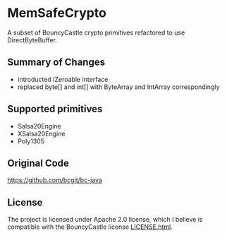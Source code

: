 # MemSafeCrypto

A subset of BouncyCastle crypto primitives refactored to use DirectByteBuffer.


## Summary of Changes

- introducted IZeroable interface
- replaced byte[] and int[] with ByteArray and IntArray correspondingly


## Supported primitives

- Salsa20Engine
- XSalsa20Engine
- Poly1305


## Original Code

https://github.com/bcgit/bc-java


## License

The project is licensed under Apache 2.0 license, which I believe is compatible with the BouncyCastle license 
[LICENSE.html](src/goryachev/memsafecrypto/bc/LICENSE.html).